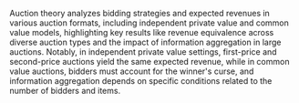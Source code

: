 Auction theory analyzes bidding strategies and expected revenues in various auction formats, including independent private value and common value models, highlighting key results like revenue equivalence across diverse auction types and the impact of information aggregation in large auctions. Notably, in independent private value settings, first-price and second-price auctions yield the same expected revenue, while in common value auctions, bidders must account for the winner's curse, and information aggregation depends on specific conditions related to the number of bidders and items.
